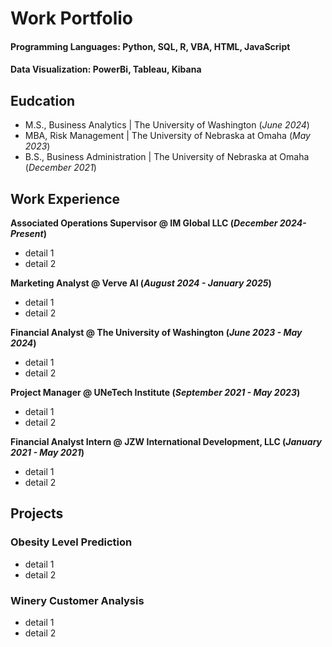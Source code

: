 # Work Portfolio

#### Programming Languages: Python, SQL, R, VBA, HTML, JavaScript
#### Data Visualization: PowerBi, Tableau, Kibana

## Eudcation
- M.S., Business Analytics | The University of Washington (_June 2024_)
- MBA, Risk Management | The University of Nebraska at Omaha (_May 2023_)
- B.S., Business Administration | The University of Nebraska at Omaha (_December 2021_)

## Work Experience
**Associated Operations Supervisor @ IM Global LLC (_December 2024- Present_)**
- detail 1
- detail 2

**Marketing Analyst @ Verve AI (_August 2024 - January 2025_)**
- detail 1
- detail 2

**Financial Analyst @ The University of Washington (_June 2023 - May 2024_)**
- detail 1
- detail 2

**Project Manager @ UNeTech Institute (_September 2021 - May 2023_)**
- detail 1
- detail 2

**Financial Analyst Intern @ JZW International Development, LLC (_January 2021 - May 2021_)**
- detail 1
- detail 2

## Projects
### Obesity Level Prediction
- detail 1
- detail 2

### Winery Customer Analysis
- detail 1
- detail 2

